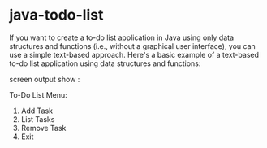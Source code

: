 # java-todo-list

If you want to create a to-do list application in Java using only data structures and functions
(i.e., without a graphical user interface), you can use a simple text-based approach.
Here's a basic example of a text-based to-do list application using data structures and functions:

screen output show : 

To-Do List Menu:
1. Add Task
2. List Tasks
3. Remove Task
4. Exit

   
